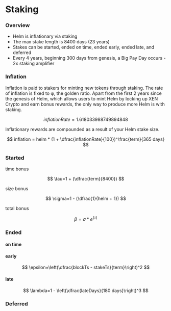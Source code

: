 # Staking

### Overview

* Helm is inflationary via staking
* The max stake length is 8400 days (23 years)
* Stakes can be started, ended on time, ended early, ended late, and deferred
* Every 4 years, beginning 300 days from genesis, a Big Pay Day occurs - 2x staking amplifier

### Inflation

Inflation is paid to stakers for minting new tokens through staking. The rate of inflation is fixed to φ, the golden ratio. Apart from the first 2 years since the genesis of Helm, which allows users to mint Helm by locking up XEN Crypto and earn bonus rewards, the only way to produce more Helm is with staking.

$$
inflationRate = 1.618033988749894848
$$

Inflationary rewards are compounded as a result of your Helm stake size.

$$
inflation = helm * (1 + \dfrac{inflationRate}{100})^\frac{term}{365 
days}
$$

###

### Started

time bonus

$$
\tau=1 + (\dfrac{term}{8400})
$$

size bonus

$$
\sigma=1 - (\dfrac{1}{helm + 1})
$$

total bonus

$$
\beta = \sigma * e^{(\tau)}
$$

### Ended

#### on time

#### early

$$
\epsilon=\left(\dfrac{blockTs - stakeTs}{term}\right)^2
$$

#### late

$$
\lambda=1 - \left(\dfrac{lateDays}{180 days}\right)^3
$$

### Deferred

